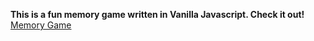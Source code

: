 <b>This is a fun memory game written in Vanilla Javascript. Check it out!</b>
<br>
<a href="https://uppeabhishek.github.io/memory-game/">Memory Game</a>
